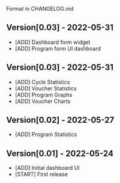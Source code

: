 Format in CHANGELOG.md

## Version[0.03] - 2022-05-31

- [ADD] Dashboard form widget
- [ADD] Program form UI dashboard

## Version[0.03] - 2022-05-31

- [ADD] Cycle Statistics
- [ADD] Voucher Statistics
- [ADD] Program Graphs
- [ADD] Voucher Charts

## Version[0.02] - 2022-05-27

- [ADD] Program Statistics

## Version[0.01] - 2022-05-24

- [ADD] Initial dashboard UI
- [START] First release
